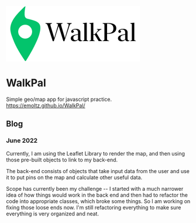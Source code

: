 ![](images/logo_black.png)
# WalkPal

Simple geo/map app for javascript practice. https://emoltz.github.io/WalkPal/

## Blog
### June 2022
<p>
Currently, I am using the Leaflet Library to render the map, and then using those pre-built objects to link to my back-end.
</p>
<p>
The back-end consists of objects that take input data from the user and use it to put pins on the map and calculate other useful data.
</p>
<p>
Scope has currently been my challenge -- I started with a much narrower idea of how things would work in the back end and then had to refactor the code into appropriate classes, which broke some things. So I am working on fixing those loose ends now.
I'm still refactoring everything to make sure everything is very organized and neat.</p>
